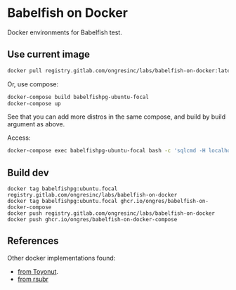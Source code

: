 # Babelfish on Docker

Docker environments for Babelfish test.


## Use current image

```bash
docker pull registry.gitlab.com/ongresinc/labs/babelfish-on-docker:latest
```

Or, use compose:

```bash
docker-compose build babelfishpg-ubuntu-focal
docker-compose up
```

See that you can add more distros in the same compose, and build by build argument as above.


Access:

```bash
docker-compose exec babelfishpg-ubuntu-focal bash -c 'sqlcmd -H localhost:1433 -P password -U bbf' 
```


## Build dev

```
docker tag babelfishpg:ubuntu.focal registry.gitlab.com/ongresinc/labs/babelfish-on-docker
docker tag babelfishpg:ubuntu.focal ghcr.io/ongres/babelfish-on-docker-compose
docker push registry.gitlab.com/ongresinc/labs/babelfish-on-docker
docker push ghcr.io/ongres/babelfish-on-docker-compose
```


## References

Other docker implementations found: 

- [from Toyonut](https://github.com/Toyonut/babelfish-testbed).
- [from rsubr](https://github.com/rsubr/postgres-babelfish)

